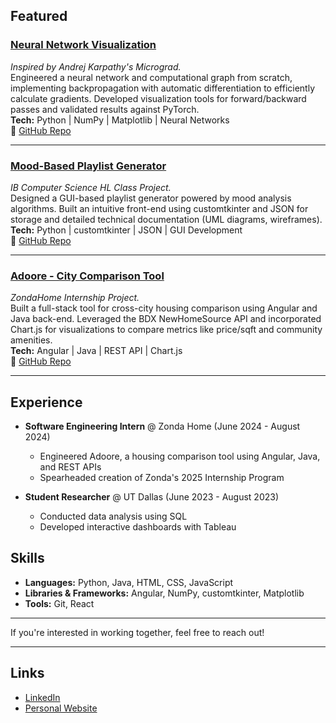 ## Featured

### [Neural Network Visualization](https://github.com/guptaneev/karpathy_micrograd_from_scratch)

_Inspired by Andrej Karpathy's Micrograd._  
Engineered a neural network and computational graph from scratch, implementing backpropagation with automatic differentiation to efficiently calculate gradients. Developed visualization tools for forward/backward passes and validated results against PyTorch.  
**Tech:** Python | NumPy | Matplotlib | Neural Networks  
**🔗** [GitHub Repo](https://github.com/guptaneev/karpathy_micrograd_from_scratch)

---

### [Mood-Based Playlist Generator](https://github.com/guptaneev/mood-based_playlist_generator)

_IB Computer Science HL Class Project._  
Designed a GUI-based playlist generator powered by mood analysis algorithms. Built an intuitive front-end using customtkinter and JSON for storage and detailed technical documentation (UML diagrams, wireframes).  
**Tech:** Python | customtkinter | JSON | GUI Development  
**🔗** [GitHub Repo](https://github.com/guptaneev/mood-based_playlist_generator)

---

### [Adoore - City Comparison Tool](https://github.com/guptaneev/adoore)

_ZondaHome Internship Project._  
Built a full-stack tool for cross-city housing comparison using Angular and Java back-end. Leveraged the BDX NewHomeSource API and incorporated Chart.js for visualizations to compare metrics like price/sqft and community amenities.  
**Tech:** Angular | Java | REST API | Chart.js  
**🔗** [GitHub Repo](https://github.com/guptaneev/adoore)

---

## Experience

- **Software Engineering Intern** @ Zonda Home (June 2024 - August 2024)

  - Engineered Adoore, a housing comparison tool using Angular, Java, and REST APIs
  - Spearheaded creation of Zonda's 2025 Internship Program

- **Student Researcher** @ UT Dallas (June 2023 - August 2023)
  - Conducted data analysis using SQL
  - Developed interactive dashboards with Tableau

## Skills

- **Languages:** Python, Java, HTML, CSS, JavaScript
- **Libraries & Frameworks:** Angular, NumPy, customtkinter, Matplotlib
- **Tools:** Git, React

---

If you're interested in working together, feel free to reach out!

---

## Links

- [LinkedIn](https://www.linkedin.com/in/neevgupta/)
- [Personal Website](https://neevgupta.vercel.app)
